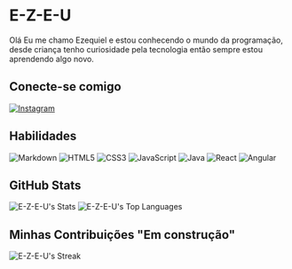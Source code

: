 # E-Z-E-U
Olá Eu me chamo Ezequiel e estou conhecendo o mundo da programação, desde criança tenho curiosidade pela tecnologia então sempre estou aprendendo algo novo.
## Conecte-se comigo
[![Instagram](https://img.shields.io/badge/Instagram-000?style=for-the-badge&logo=instagram)](https://www.instagram.com/e_z_e_u/)
## Habilidades
 ![Markdown](https://img.shields.io/badge/Markdown-000?style=for-the-badge&logo=markdown)
 ![HTML5](https://img.shields.io/badge/HTML5-000?style=for-the-badge&logo=html5)
 ![CSS3](https://img.shields.io/badge/CSS3-000?style=for-the-badge&logo=css3&logoColor=264CE4)
 ![JavaScript](https://img.shields.io/badge/JavaScript-000?style=for-the-badge&logo=javascript)
 ![Java](https://img.shields.io/badge/Java-000?style=for-the-badge&logo=java)
 ![React](https://img.shields.io/badge/React-000?style=for-the-badge&logo=react)
 ![Angular](https://img.shields.io/badge/Angular-000?style=for-the-badge&logo=angular&logoColor=C3002F)
## GitHub Stats
![E-Z-E-U's Stats](https://github-readme-stats.vercel.app/api?username=E-Z-E-U&theme=highcontrast&show_icons=true&hide_border=false&count_private=true)
![E-Z-E-U's Top Languages](https://github-readme-stats.vercel.app/api/top-langs/?username=E-Z-E-U&theme=highcontrast&show_icons=true&hide_border=false&layout=compact)
## Minhas Contribuições "Em construção"
![E-Z-E-U's Streak](https://github-readme-streak-stats.herokuapp.com/?user=E-Z-E-U&theme=highcontrast&hide_border=false)
